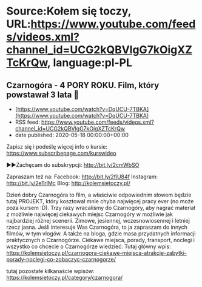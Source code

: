 # Source:Kołem się toczy, URL:https://www.youtube.com/feeds/videos.xml?channel_id=UCG2kQBVlgG7kOigXZTcKrQw, language:pl-PL

## Czarnogóra - 4 PORY ROKU.  Film, który powstawał 3 lata 🤯
 - [https://www.youtube.com/watch?v=DqUCU-7TBKA](https://www.youtube.com/watch?v=DqUCU-7TBKA)
 - RSS feed: https://www.youtube.com/feeds/videos.xml?channel_id=UCG2kQBVlgG7kOigXZTcKrQw
 - date published: 2020-05-18 00:00:00+00:00

Zapisz się i podeślę więcej info o kursie: https://www.subscribepage.com/kurswideo

►►Zachęcam do subskrypcji: http://bit.ly/2cmWbSO 

Zapraszam też na:
Facebook: http://bit.ly/2flU84f
Instagram: http://bit.ly/2eTrIMc
Blog: http://kolemsietoczy.pl/

Dzień dobry Czarnogóra to film, a właściwie odpowiednim słowem będzie tutaj PROJEKT, który kosztował mnie chyba najwięcej pracy ever (no może poza kursem :D). Trzy razy wracaliśmy do Czarnogóry, aby nagrać materiał z możliwie najwięcej ciekawych miejsc Czarnogóry w możliwie jak najbardziej różnej scenerii. Zimowe, jesiennej, wczesnowiosennej i letniej rzecz jasna. Jeśli interesuje Was Czarnogóra, to ja zapraszam do innych filmów, w tym vlogów. A także na bloga, gdzie masa przydatnych informacji praktycznych o Czarnogórze. Ciekawe miejsca, porady, transport, noclegi i wszystko co chcecie o Czarnogórze wiedzieć:
Tutaj główny wpis:
https://kolemsietoczy.pl/czarnogora-ciekawe-miejsca-atrakcje-zabytki-porady-noclegi-co-zobaczyc-czarnogorze/

tutaj pozostałe kilkanaście  wpisów:
https://kolemsietoczy.pl/category/czarnogora/

